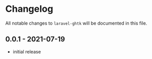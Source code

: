 # Changelog

All notable changes to `laravel-ghtk` will be documented in this file.

## 0.0.1 - 2021-07-19

- initial release
